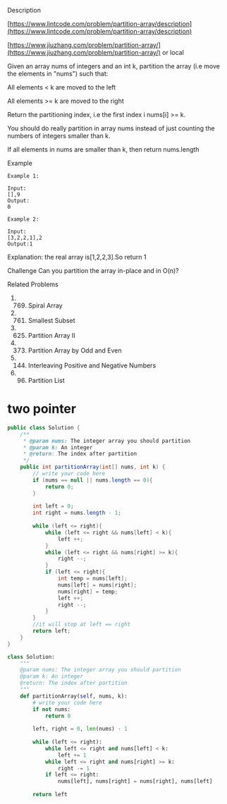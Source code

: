 Description

[https://www.lintcode.com/problem/partition-array/description](https://www.lintcode.com/problem/partition-array/description)

[https://www.jiuzhang.com/problem/partition-array/](https://www.jiuzhang.com/problem/partition-array/) or local



Given an array nums of integers and an int k, partition the array (i.e move the elements in "nums") such that:

All elements < k are moved to the left

All elements >= k are moved to the right

Return the partitioning index, i.e the first index i nums[i] >= k.

You should do really partition in array nums instead of just counting the numbers of integers smaller than k.

If all elements in nums are smaller than k, then return nums.length


Example
```
Example 1:

Input:
[],9
Output:
0

Example 2:

Input:
[3,2,2,1],2
Output:1
```

Explanation:
the real array is[1,2,2,3].So return 1

Challenge
Can you partition the array in-place and in O(n)?

Related Problems
1. 769. Spiral Array
2. 761. Smallest Subset
3. 625. Partition Array II
4. 373. Partition Array by Odd and Even
5. 144. Interleaving Positive and Negative Numbers
6. 96. Partition List


# two pointer
```java
public class Solution {
    /**
     * @param nums: The integer array you should partition
     * @param k: An integer
     * @return: The index after partition
     */
    public int partitionArray(int[] nums, int k) {
        // write your code here
        if (nums == null || nums.length == 0){
            return 0;
        }
        
        int left = 0;
        int right = nums.length - 1;
        
        while (left <= right){
            while (left <= right && nums[left] < k){
                left ++;
            }
            while (left <= right && nums[right] >= k){
                right --;
            }
            if (left <= right){
                int temp = nums[left];
                nums[left] = nums[right];
                nums[right] = temp;
                left ++;
                right --;
            }
        }
        //it will stop at left == right
        return left;
    }
}
```

```python
class Solution:
    """
    @param nums: The integer array you should partition
    @param k: An integer
    @return: The index after partition
    """
    def partitionArray(self, nums, k):
        # write your code here
        if not nums:
            return 0
            
        left, right = 0, len(nums) - 1
        
        while (left <= right):
            while left <= right and nums[left] < k:
                left += 1
            while left <= right and nums[right] >= k:
                right -= 1 
            if left <= right:
                nums[left], nums[right] = nums[right], nums[left]
        
        return left
```                    